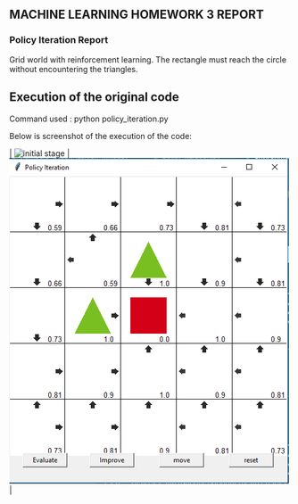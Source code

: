 ## MACHINE LEARNING HOMEWORK 3 REPORT

### Policy Iteration Report

Grid world with reinforcement learning. The rectangle must reach the circle without encountering the triangles.

## Execution of the original code

Command used : python policy_iteration.py

Below is screenshot of the execution of the code:


| ![**initial stage**
](https://github.com/SANDRAKUMI/Machine-learning-homework/blob/master/grid%20eva1.PNG) |![enter image description here](https://github.com/SANDRAKUMI/Machine-learning-homework/blob/master/final%20stage.PNG)  |










